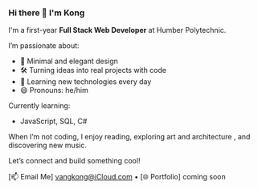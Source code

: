 ### Hi there 👋 I'm Kong

I'm a first-year **Full Stack Web Developer** at Humber Polytechnic. 

I’m passionate about:
- 🎨 Minimal and elegant design
- 🛠️ Turning ideas into real projects with code
- 🌱 Learning new technologies every day
- 😄 Pronouns: he/him

Currently learning:
- JavaScript, SQL, C#

When I’m not coding, I enjoy reading, exploring art and architecture , and discovering new music.

Let’s connect and build something cool!

[📫 Email Me] vangkong@iCloud.com • [🌐 Portfolio] coming soon
